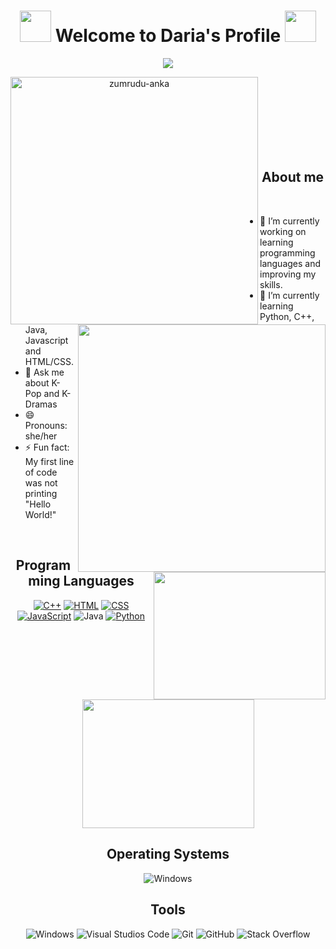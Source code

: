 <!-- Color Palette https://imagekit.io/blog/how-to-resize-image-in-html/-->
<h1 align="center" font-size="40px">
           <img src="https://uploads.twitchalerts.com/000/120/837/513/NaturalHugeKittiwake-size_restricted.gif" width="50">
           Welcome to Daria's Profile
           <img src="https://uploads.twitchalerts.com/000/120/837/513/NaturalHugeKittiwake-size_restricted.gif" width="50">
</h1>

<!-- Typing SVG by DenverCoder1 - https://github.com/DenverCoder1/readme-typing-svg -->
<p align="center">
  <a href="https://github.com/DenverCoder1/readme-typing-svg"><img src="https://readme-typing-svg.herokuapp.com?font=Georgia&color=006D77&size=24&center=true&vCenter=true&lines=1st+Year+University+Student;Always+Learning;"></a>
</p>

<p align=center>
  <div align=center>
    <a href="https://github.com/dbcalitis/github-readme-streak-stats" title="Go to Source">
      <img align="left" width=396 src="https://github-readme-streak-stats.herokuapp.com/?user=dbcalitis&theme=react&border=61dafb&hide_border=true" alt="zumrudu-anka" />
    </a>
    <a href="https://github.com/dbcalitis/github-readme-stats" title="Go to Source">
      <img align="right" width=396 src="https://github-readme-stats.vercel.app/api?username=dbcalitis&show_icons=true&theme=react&border_color=61dafb&hide_border=true" />
    </a>
  </div>
</p>
<br  /> <br   />
<br><br><br><br>

<!--About Me Section-->
<br>
<h2 align="center">About me</h2>
<br>

<img src="https://raw.githubusercontent.com/dbcalitis/dbcalitis/main/mina.gif" align="right" width="275" height="204">

<ul>
           <li> 🔭 I’m currently working on learning programming languages and improving my skills.</li>
           <li> 🌱 I’m currently learning Python, C++, Java, Javascript and HTML/CSS.</li>
           <li> 💬 Ask me about K-Pop and K-Dramas</li>
           <li> 😄 Pronouns: she/her</li>
           <li> ⚡ Fun fact: My first line of code was not printing "Hello World!"</li>
</ul>

<!--The line below adds extra space-->
<br />


<!--Programming Languages Section-->
<h2 align="center">Programming Languages</h2>

<p align="center">
<a href="https://github.com/search?q=user%3Adbcalitis+language%3Acpp"><img alt="C++" src="https://custom-icon-badges.herokuapp.com/badge/C++-9C033A.svg?logo=cpp2&logoColor=white"></a>
<a href="https://github.com/search?q=user%3Adbcalitis+language%3Ahtml"><img alt="HTML" src="https://img.shields.io/badge/HTML-E34F26.svg?logo=html5&logoColor=white"></a>
<a href="https://github.com/search?q=user%3Adbcalitis+language%3Acss"><img alt="CSS" src="https://img.shields.io/badge/CSS-1572B6.svg?logo=css3&logoColor=white"></a>
<a href="https://github.com/search?q=user%3Adbcalitis+language%3Ajavascript"><img alt="JavaScript" src="https://img.shields.io/badge/JavaScript-F7DF1E.svg?logo=javascript&logoColor=black"></a>
<a <!--href="https://github.com/search?q=user%3Adbcalitis+language%3Ajava"--><img alt="Java" src="https://img.shields.io/badge/Java-007396.svg?logo=java&logoColor=white"></a>
<a href="https://github.com/search?q=user%3Adbcalitis+language%3Apython"><img alt="Python" src="https://img.shields.io/badge/Python-14354C.svg?logo=python&logoColor=white"></a>
</p>

<p align="center"><img src="https://i.pinimg.com/originals/d3/60/f1/d360f1827f7996e9e0a3ccb6f584c848.gif" width="275" height="206"></p>


<!--Operating Systems Section-->
<h2 align="center">Operating Systems</h2>
<p align="center"><img alt="Windows" src="https://img.shields.io/badge/Windows-0078D6?logo=windows&logoColor=white"></p>


<!--Tools Section-->
<h2 align="center">Tools</h2>
<p align="center">
           <img alt="Windows" src="https://img.shields.io/badge/AWS-%23FF9900.svg?style=for-the-badge&logo=amazon-aws&logoColor=white">
           <img alt="Visual Studios Code" src="https://img.shields.io/badge/Visual%20Studio%20Code-0078d7.svg?style=for-the-badge&logo=visual-studio-code&logoColor=white">
           <img alt="Git" src="https://img.shields.io/badge/git-%23F05033.svg?style=for-the-badge&logo=git&logoColor=white">
           <img alt="GitHub" src="https://img.shields.io/badge/github-%23121011.svg?style=for-the-badge&logo=github&logoColor=white">
           <img alt="Stack Overflow" src="https://img.shields.io/badge/-Stackoverflow-FE7A16?style=for-the-badge&logo=stack-overflow&logoColor=white">
</p>
